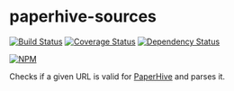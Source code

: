 # paperhive-sources
[![Build Status](https://travis-ci.org/paperhive/paperhive-sources.svg?branch=master)](https://travis-ci.org/paperhive/paperhive-sources)
[![Coverage Status](https://coveralls.io/repos/paperhive/paperhive-sources/badge.svg?branch=master)](https://coveralls.io/r/paperhive/paperhive-sources?branch=master)
[![Dependency Status](https://gemnasium.com/paperhive/paperhive-sources.svg)](https://gemnasium.com/paperhive/paperhive-sources)

[![NPM](https://nodei.co/npm/paperhive-sources.png?downloads=true)](https://nodei.co/npm/paperhive-sources/)

Checks if a given URL is valid for [PaperHive](https://paperhive.org) and parses it.
